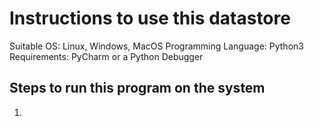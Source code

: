 # Instructions to use this datastore

Suitable OS: Linux, Windows, MacOS
Programming Language: Python3
Requirements: PyCharm or a Python Debugger

## Steps to run this program on the system

1.
